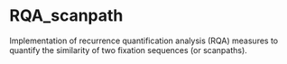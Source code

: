 # RQA_scanpath
Implementation of recurrence quantification analysis (RQA) measures to quantify the similarity of two fixation sequences (or scanpaths).
